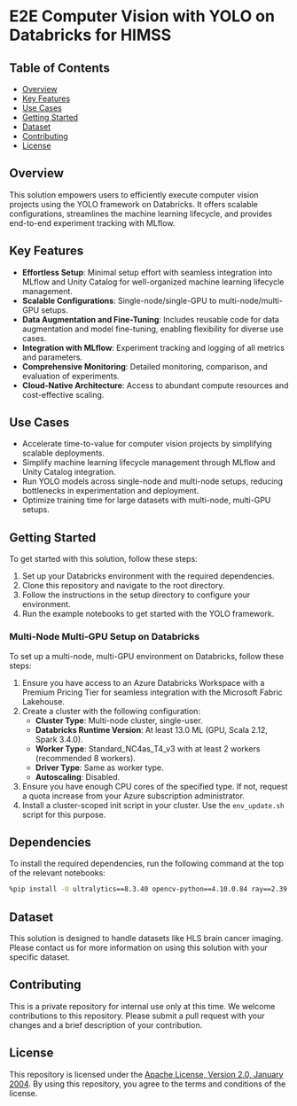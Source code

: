 # E2E Computer Vision with YOLO on Databricks for HIMSS

## Table of Contents
- [Overview](#overview)
- [Key Features](#key-features)
- [Use Cases](#use-cases)
- [Getting Started](#getting-started)
- [Dataset](#dataset)
- [Contributing](#contributing)
- [License](#license)

## Overview
This solution empowers users to efficiently execute computer vision projects using the YOLO framework on Databricks. It offers scalable configurations, streamlines the machine learning lifecycle, and provides end-to-end experiment tracking with MLflow.

## Key Features
- **Effortless Setup**: Minimal setup effort with seamless integration into MLflow and Unity Catalog for well-organized machine learning lifecycle management.
- **Scalable Configurations**: Single-node/single-GPU to multi-node/multi-GPU setups.
- **Data Augmentation and Fine-Tuning**: Includes reusable code for data augmentation and model fine-tuning, enabling flexibility for diverse use cases.
- **Integration with MLflow**: Experiment tracking and logging of all metrics and parameters.
- **Comprehensive Monitoring**: Detailed monitoring, comparison, and evaluation of experiments.
- **Cloud-Native Architecture**: Access to abundant compute resources and cost-effective scaling.

## Use Cases
- Accelerate time-to-value for computer vision projects by simplifying scalable deployments.
- Simplify machine learning lifecycle management through MLflow and Unity Catalog integration.
- Run YOLO models across single-node and multi-node setups, reducing bottlenecks in experimentation and deployment.
- Optimize training time for large datasets with multi-node, multi-GPU setups.

## Getting Started
To get started with this solution, follow these steps:
1. Set up your Databricks environment with the required dependencies.
2. Clone this repository and navigate to the root directory.
3. Follow the instructions in the setup directory to configure your environment.
4. Run the example notebooks to get started with the YOLO framework.

### Multi-Node Multi-GPU Setup on Databricks
To set up a multi-node, multi-GPU environment on Databricks, follow these steps:

1. Ensure you have access to an Azure Databricks Workspace with a Premium Pricing Tier for seamless integration with the Microsoft Fabric Lakehouse.
2. Create a cluster with the following configuration:
   - **Cluster Type**: Multi-node cluster, single-user.
   - **Databricks Runtime Version**: At least 13.0 ML (GPU, Scala 2.12, Spark 3.4.0).
   - **Worker Type**: Standard_NC4as_T4_v3 with at least 2 workers (recommended 8 workers).
   - **Driver Type**: Same as worker type.
   - **Autoscaling**: Disabled.
3. Ensure you have enough CPU cores of the specified type. If not, request a quota increase from your Azure subscription administrator.
4. Install a cluster-scoped init script in your cluster. Use the `env_update.sh` script for this purpose.

## Dependencies
To install the required dependencies, run the following command at the top of the relevant notebooks:
```bash
%pip install -U ultralytics==8.3.40 opencv-python==4.10.0.84 ray==2.39.0
``` 

## Dataset
This solution is designed to handle datasets like HLS brain cancer imaging. Please contact us for more information on using this solution with your specific dataset.

## Contributing
This is a private repository for internal use only at this time. We welcome contributions to this repository. Please submit a pull request with your changes and a brief description of your contribution.

## License
This repository is licensed under the [Apache License, Version 2.0, January 2004](http://www.apache.org/licenses/). By using this repository, you agree to the terms and conditions of the license.